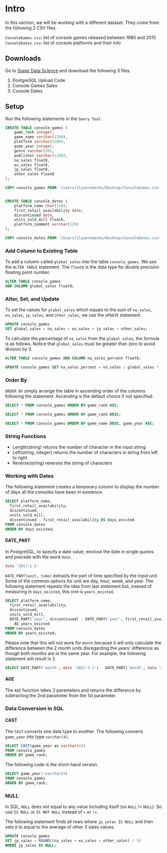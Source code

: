 # Intro

In this section, we will be working with a different dataset. They come from the following 2 CSV files.

`ConsoleGames.csv`: list of console games released between 1980 and 2015
`ConsoleDates.csv`: list of console platforms and their info

## Downloads

Go to [Super Data Science](https://www.superdatascience.com/sql/) and download the following 3 files.

1. PostgreSQL Upload Code
2. Console Games Sales
3. Console Dates

## Setup

Run the following statements in the `Query Tool`.

```sql
CREATE TABLE console_games (
    game_rank integer,
    game_name varchar(1200),
    platform varchar(1200),
    game_year integer,
    genre varchar(20),
    publisher varchar(1200),
    na_sales float8,
    eu_sales float8,
    jp_sales float8,
    other_sales float8    
);

COPY console_games FROM '/users/ilyaeremenko/Desktop/ConsoleGames.csv' DELIMITER ',' CSV HEADER;


CREATE TABLE console_dates (
    platform_name char(120),
    first_retail_availability date,
    discontinued date,
    units_sold_mill float8,
    platform_comment varchar(120)    
);

COPY console_dates FROM '/Users/ilyaeremenko/Desktop/ConsoleDates.csv' DELIMITER ',' CSV HEADER;

```

### Add Column to Existing Table

To add a column called `global_sales` into the table `console_games`. We use the `ALTER TABLE` statement. The `float8` is the data type for double precision floating point number.

```sql
ALTER TABLE console_games
ADD COLUMN global_sales float8;
```

### Alter, Set, and Update

To set the values for `global_sales` which equals to the sum of `na_sales`, `eu_sales`, `jp_sales`, and `other_sales`, we use the `UPDATE` statement.

```sql
UPDATE console_games
SET global_sales = na_sales + eu_sales + jp_sales + other_sales;
```

To calculate the percentage of `na_sales` from the `global_sales`, the formula is as follows. Notice that `global_sales` must be greater than zero to avoid division by 0.

```sql
ALTER TABLE console_games ADD COLUMN na_sales_percent float8;

UPDATE console_games SET na_sales_percent = na_sales / global_sales * 100 WHERE global_sales > 0;
```

### Order By

`ORDER BY` simply arrange the table in ascending order of the columns following the statement. Ascending is the default choice if not specified.

```sql
SELECT * FROM console_games ORDER BY game_rank ASC;
```

```sql
SELECT * FROM console_games ORDER BY game_rank DESC;
```

```sql
SELECT * FROM console_games ORDER BY game_name DESC, game_year ASC;
```

### String Functions

* Length(string) returns the number of character in the input string
* Left(string, integer) returns the number of characters in string from left to right
* Reverse(string) reverses the string of characters

### Working with Dates

The following statement creates a temporary column to display the number of days all the consoles have been in existence.

```sql
SELECT platform_name,
  first_retail_availability,
  discontinued,
  units_sold_mill,
  discontinued - first_retail_availability AS days_existed
FROM console_dates
ORDER BY days_existed;
```

#### DATE_PART

In PostgreSQL, to specify a date value, enclose the date in single quotes and precede with the word `date`.

```sql
date '2017-1-1'
```

`DATE_PART(unit, time)` extracts the part of time specified by the input unit. Some of the common options for unit are day, hour, week, and year. The following statement repeats the idea from last statement but, instead of measuring in `days_existed`, this one is `years_existed`.

```sql
SELECT platform_name,
  first_retail_availability,
  discontinued,
  units_sold_mill,
  DATE_PART('year', discontinued) - DATE_PART('year', first_retail_availability)
    AS years_existed
FROM console_dates
ORDER BY years_existed;
```

Please note that this will not work for `month` because it will only calculate the difference between the 2 month units disregarding the years' difference as though both months are in the same year. For example, the following statement will result in 2.

```sql
SELECT DATE_PART('month', date '2017-3-1') - DATE_PART('month', date '2017-1-30')
```

#### AGE

The `AGE` function takes 2 parameters and returns the difference by subtracting the 2nd parameter from the 1st parameter.

### Data Conversion in SQL

#### CAST

The `CAST` converts one data type to another. The following converts `game_year` into type `varchar(4)`.

```sql
SELECT CAST(game_year as varchar(4))
FROM console_games
ORDER BY game_rank;
```

The following code is the short-hand version.

```sql
SELECT game_year::varchar(4)
FROM console_games
ORDER BY game_rank;
```

### NULL

In SQL, `NULL` does not equal to any value including itself (so `NULL` != `NULL`). So use `IS NULL` or `IS NOT NULL` instead of `=` or `!=`.

The following statement finds all rows where `jp_sales IS NULL` and then sets it to equal to the average of other 3 sales values.

```sql
UPDATE console_games
SET jp_sales = ROUND((na_sales + eu_sales + other_sales) / 3)
WHERE jp_sales IS NULL;
```
